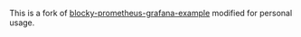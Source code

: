 This is a fork of [blocky-prometheus-grafana-example](https://github.com/0xERR0R/blocky-grafana-prometheus-example) modified for personal usage.